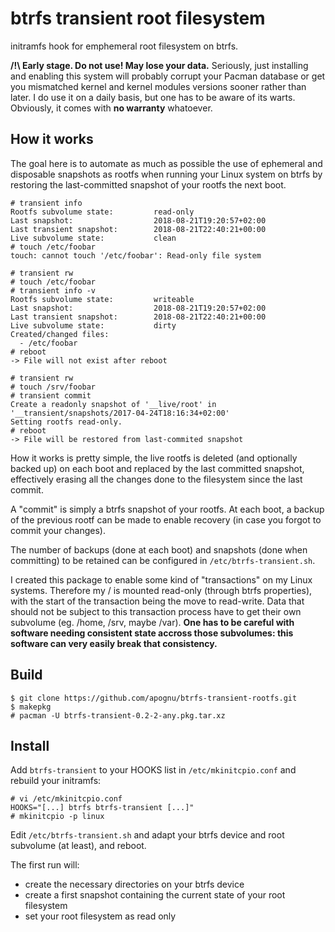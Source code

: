 # btrfs transient root filesystem

initramfs hook for emphemeral root filesystem on btrfs.

**/!\ Early stage. Do not use! May lose your data.** Seriously, just installing and enabling this system will probably corrupt your Pacman database or get you mismatched kernel and kernel modules versions sooner rather than later. I do use it on a daily basis, but one has to be aware of its warts. Obviously, it comes with **no warranty** whatoever.

## How it works

The goal here is to automate as much as possible the use of ephemeral and disposable snapshots as rootfs when running your Linux system on btrfs by restoring the last-committed snapshot of your rootfs the next boot.

```
# transient info
Rootfs subvolume state:         read-only
Last snapshot:                  2018-08-21T19:20:57+02:00
Last transient snapshot:        2018-08-21T22:40:21+00:00
Live subvolume state:           clean
# touch /etc/foobar
touch: cannot touch '/etc/foobar': Read-only file system

# transient rw
# touch /etc/foobar
# transient info -v
Rootfs subvolume state:         writeable
Last snapshot:                  2018-08-21T19:20:57+02:00
Last transient snapshot:        2018-08-21T22:40:21+00:00
Live subvolume state:           dirty
Created/changed files:
  - /etc/foobar
# reboot
-> File will not exist after reboot

# transient rw
# touch /srv/foobar
# transient commit
Create a readonly snapshot of '__live/root' in '__transient/snapshots/2017-04-24T18:16:34+02:00'
Setting rootfs read-only.
# reboot
-> File will be restored from last-commited snapshot
```

How it works is pretty simple, the live rootfs is deleted (and optionally backed up) on each boot and replaced by the last committed snapshot, effectively erasing all the changes done to the filesystem since the last commit.

A "commit" is simply a btrfs snapshot of your rootfs. At each boot, a backup of the previous rootf can be made to enable recovery (in case you forgot to commit your changes).

The number of backups (done at each boot) and snapshots (done when committing) to be retained can be configured in ```/etc/btrfs-transient.sh```.

I created this package to enable some kind of "transactions" on my Linux systems. Therefore my / is mounted read-only (through btrfs properties), with the start of the transaction being the move to read-write. Data that should not be subject to this transaction process have to get their own subvolume (eg. /home, /srv, maybe /var). **One has to be careful with software needing consistent state accross those subvolumes: this software can very easily break that consistency.**

## Build

```
$ git clone https://github.com/apognu/btrfs-transient-rootfs.git
$ makepkg
# pacman -U btrfs-transient-0.2-2-any.pkg.tar.xz
```

## Install

Add ```btrfs-transient``` to your HOOKS list in ```/etc/mkinitcpio.conf``` and rebuild your initramfs:

```
# vi /etc/mkinitcpio.conf
HOOKS="[...] btrfs btrfs-transient [...]"
# mkinitcpio -p linux
```

Edit ```/etc/btrfs-transient.sh``` and adapt your btrfs device and root subvolume (at least), and reboot.

The first run will:
 * create the necessary directories on your btrfs device
 * create a first snapshot containing the current state of your root filesystem
 * set your root filesystem as read only
